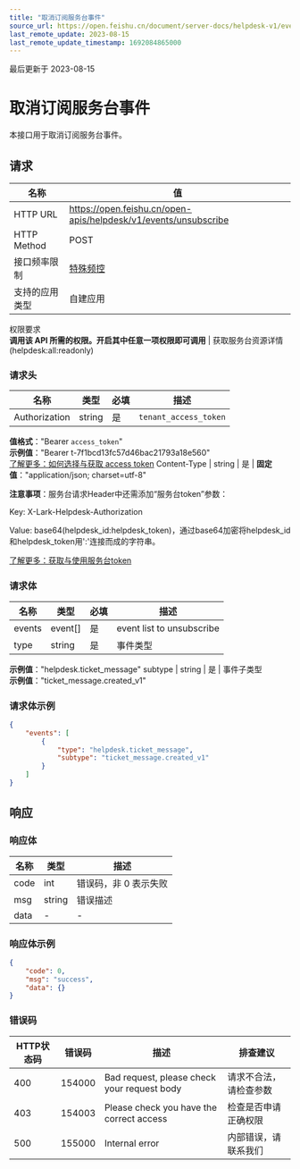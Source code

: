 ```yaml
---
title: "取消订阅服务台事件"
source_url: https://open.feishu.cn/document/server-docs/helpdesk-v1/event/unsubscribe
last_remote_update: 2023-08-15
last_remote_update_timestamp: 1692084865000
---
```

最后更新于 2023-08-15

# 取消订阅服务台事件

本接口用于取消订阅服务台事件。

## 请求
名称 | 值
---|---
HTTP URL | https://open.feishu.cn/open-apis/helpdesk/v1/events/unsubscribe
HTTP Method | POST
接口频率限制 | [特殊频控](https://open.feishu.cn/document/ukTMukTMukTM/uUzN04SN3QjL1cDN)
支持的应用类型 | 自建应用
权限要求  
            **调用该 API 所需的权限。开启其中任意一项权限即可调用** | 获取服务台资源详情(helpdesk:all:readonly)

### 请求头

名称 | 类型 | 必填 | 描述
--- | --- | --- | ---
Authorization | string | 是 | `tenant_access_token`  
**值格式**："Bearer `access_token`"  
**示例值**："Bearer t-7f1bcd13fc57d46bac21793a18e560"  
[了解更多：如何选择与获取 access token](https://open.feishu.cn/document/uAjLw4CM/ugTN1YjL4UTN24CO1UjN/trouble-shooting/how-to-choose-which-type-of-token-to-use)
Content-Type | string | 是 | **固定值**："application/json; charset=utf-8"

**注意事项**：服务台请求Header中还需添加“服务台token”参数：

Key: X-Lark-Helpdesk-Authorization

Value: base64(helpdesk_id:helpdesk_token)，通过base64加密将helpdesk_id和helpdesk_token用':'连接而成的字符串。

[了解更多：获取与使用服务台token](https://open.feishu.cn/document/ukTMukTMukTM/ugDOyYjL4gjM24CO4IjN)

### 请求体

名称 | 类型 | 必填 | 描述
--- | --- | --- | ---
events | event\[\] | 是 | event list to unsubscribe
type | string | 是 | 事件类型  
**示例值**："helpdesk.ticket_message"
subtype | string | 是 | 事件子类型  
**示例值**："ticket_message.created_v1"

### 请求体示例
```json
{
    "events": [
        {
            "type": "helpdesk.ticket_message",
            "subtype": "ticket_message.created_v1"
        }
    ]
}
```

## 响应

### 响应体

名称 | 类型 | 描述
--- | --- | ---
code | int | 错误码，非 0 表示失败
msg | string | 错误描述
data | \- | \-

### 响应体示例
```json
{
    "code": 0,
    "msg": "success",
    "data": {}
}
```

### 错误码

HTTP状态码 | 错误码 | 描述 | 排查建议
--- | --- | --- | ---
400 | 154000 | Bad request, please check your request body | 请求不合法，请检查参数
403 | 154003 | Please check you have the correct access | 检查是否申请正确权限
500 | 155000 | Internal error | 内部错误，请联系我们
